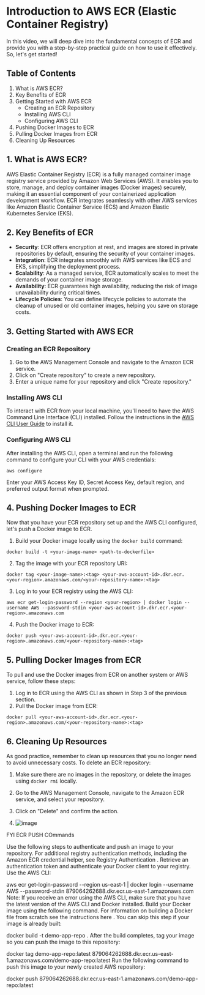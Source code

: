 # Introduction to AWS ECR (Elastic Container Registry)

In this video, we will deep dive into the fundamental concepts of ECR and provide you with a step-by-step practical guide on how to use it effectively. So, let's get started!

## Table of Contents
1. What is AWS ECR?
2. Key Benefits of ECR
3. Getting Started with AWS ECR
   - Creating an ECR Repository
   - Installing AWS CLI
   - Configuring AWS CLI
4. Pushing Docker Images to ECR
5. Pulling Docker Images from ECR
6. Cleaning Up Resources

## 1. What is AWS ECR?
AWS Elastic Container Registry (ECR) is a fully managed container image registry service provided by Amazon Web Services (AWS). It enables you to store, manage, and deploy container images (Docker images) securely, making it an essential component of your containerized application development workflow. ECR integrates seamlessly with other AWS services like Amazon Elastic Container Service (ECS) and Amazon Elastic Kubernetes Service (EKS).

## 2. Key Benefits of ECR
- **Security**: ECR offers encryption at rest, and images are stored in private repositories by default, ensuring the security of your container images.
- **Integration**: ECR integrates smoothly with AWS services like ECS and EKS, simplifying the deployment process.
- **Scalability**: As a managed service, ECR automatically scales to meet the demands of your container image storage.
- **Availability**: ECR guarantees high availability, reducing the risk of image unavailability during critical times.
- **Lifecycle Policies**: You can define lifecycle policies to automate the cleanup of unused or old container images, helping you save on storage costs.

## 3. Getting Started with AWS ECR
### Creating an ECR Repository
1. Go to the AWS Management Console and navigate to the Amazon ECR service.
2. Click on "Create repository" to create a new repository.
3. Enter a unique name for your repository and click "Create repository."

### Installing AWS CLI
To interact with ECR from your local machine, you'll need to have the AWS Command Line Interface (CLI) installed. Follow the instructions in the [AWS CLI User Guide](https://docs.aws.amazon.com/cli/latest/userguide/cli-configure-quickstart.html) to install it.

### Configuring AWS CLI
After installing the AWS CLI, open a terminal and run the following command to configure your CLI with your AWS credentials:

```
aws configure
```

Enter your AWS Access Key ID, Secret Access Key, default region, and preferred output format when prompted.

## 4. Pushing Docker Images to ECR
Now that you have your ECR repository set up and the AWS CLI configured, let's push a Docker image to ECR.

1. Build your Docker image locally using the `docker build` command:

```
docker build -t <your-image-name> <path-to-dockerfile>
```

2. Tag the image with your ECR repository URI:

```
docker tag <your-image-name>:<tag> <your-aws-account-id>.dkr.ecr.<your-region>.amazonaws.com/<your-repository-name>:<tag>
```

3. Log in to your ECR registry using the AWS CLI:

```
aws ecr get-login-password --region <your-region> | docker login --username AWS --password-stdin <your-aws-account-id>.dkr.ecr.<your-region>.amazonaws.com
```

4. Push the Docker image to ECR:

```
docker push <your-aws-account-id>.dkr.ecr.<your-region>.amazonaws.com/<your-repository-name>:<tag>
```

## 5. Pulling Docker Images from ECR
To pull and use the Docker images from ECR on another system or AWS service, follow these steps:

1. Log in to ECR using the AWS CLI as shown in Step 3 of the previous section.
2. Pull the Docker image from ECR:

```
docker pull <your-aws-account-id>.dkr.ecr.<your-region>.amazonaws.com/<your-repository-name>:<tag>
```

## 6. Cleaning Up Resources
As good practice, remember to clean up resources that you no longer need to avoid unnecessary costs. To delete an ECR repository:

1. Make sure there are no images in the repository, or delete the images using `docker rmi` locally.
2. Go to the AWS Management Console, navigate to the Amazon ECR service, and select your repository.
3. Click on "Delete" and confirm the action.

4. ![image](https://github.com/santhosh-patchigolla/AWS/assets/53848645/63e95386-bf7f-4504-bec0-77f99eab922f)


FYI ECR PUSH COmmands

Use the following steps to authenticate and push an image to your repository. For additional registry authentication methods, including the Amazon ECR credential helper, see Registry Authentication .
Retrieve an authentication token and authenticate your Docker client to your registry.
Use the AWS CLI:

aws ecr get-login-password --region us-east-1 | docker login --username AWS --password-stdin 879064262688.dkr.ecr.us-east-1.amazonaws.com
Note: If you receive an error using the AWS CLI, make sure that you have the latest version of the AWS CLI and Docker installed.
Build your Docker image using the following command. For information on building a Docker file from scratch see the instructions here . You can skip this step if your image is already built:

docker build -t demo-app-repo .
After the build completes, tag your image so you can push the image to this repository:

docker tag demo-app-repo:latest 879064262688.dkr.ecr.us-east-1.amazonaws.com/demo-app-repo:latest
Run the following command to push this image to your newly created AWS repository:

docker push 879064262688.dkr.ecr.us-east-1.amazonaws.com/demo-app-repo:latest


